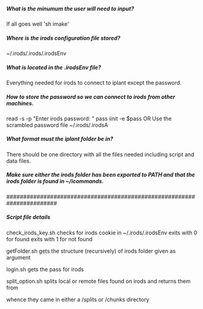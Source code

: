 <h5>What is the minumum the user will need to input?</h5>
	If all goes well 'sh imake'

<h5>Where is the irods configuration file stored?</h5>
	~/.irods/.irods/.irodsEnv

<h5>What is located in the .irodsEnv file?</h5>
	Everything needed for irods to connect to iplant except the password.

<h5>How to store the password so we can connect to irods from other machines.</h5>
	read -s -p "Enter irods password: " pass
	iinit -e $pass
	OR
	Use the scrambled password file ~/.irods/.irodsA

<h5>What format must the iplant folder be in?</h5>
	There should be one directory with all the files needed including script and data files.

<h5>Make sure either the irods folder has been exported to PATH and that the irods folder is found in ~/icommands.</h5>


#######################################################################
<h5>Script file details</h5>
check_irods_key.sh
	checks for irods cookie in ~/.irods/.irodsEnv
	exits with 0 for found
	exits with 1 for not found

getFolder.sh
	gets the structure (recursively) of irods folder given as argument

login.sh
	gets the pass for irods

split_option.sh
	splits local or remote files found on irods and returns them from 	

whence they came in either a /splits or /chunks directory
